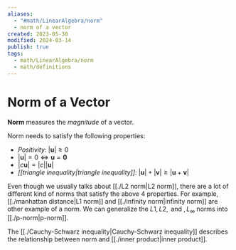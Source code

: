 ```yaml
---
aliases:
  - "#math/LinearAlgebra/norm"
  - norm of a vector
created: 2023-05-30
modified: 2024-03-14
publish: true
tags:
  - math/LinearAlgebra/norm
  - math/definitions
---
```


# Norm of a Vector
**Norm** measures the *magnitude* of a vector.

Norm needs to satisfy the following properties:
   - *Positivity*: $|\mathbf{u}| \ge 0$
   - $|\mathbf{u}|  = 0 \iff \mathbf{u} = \mathbf{0}$
   - $|c\mathbf{u}| = |c||\mathbf{u}|$
   - *[[triangle inequality|triangle inequality]]*: $|\mathbf{u}| + |\mathbf{v}| \ge \left|\mathbf{u} + \mathbf{v}\right|$

Even though we usually talks about [[./L2 norm|L2 norm]], there are a lot of different kind of norms that satisfy the above 4 properties. For example, [[./manhattan distance|L1 norm]] and [[./infinity norm|infinity norm]] are other example of a norm. We can generalize the $L1, L2, \text{ and }, L_{\infty}$ norms into [[./p-norm|p-norm]].

The [[./Cauchy-Schwarz inequality|Cauchy-Schwarz inequality]] describes the relationship between norm and [[./inner product|inner product]].